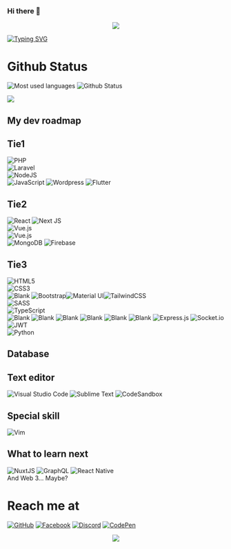 ### Hi there 👋

<p align="center">
  <img src="https://i.giphy.com/media/5rQxFulvMc880MKYIl/giphy.webp">
</p>

[![Typing SVG](https://readme-typing-svg.herokuapp.com?font=&color=%23ED78F7&lines=I'm+Vulieumang++-+A+fullstack+developer)](https://git.io/typing-svg)


# Github Status
![Most used languages](https://github-readme-stats.vercel.app/api/top-langs/?username=vulieumang&layout=compact&theme=tokyonight&langs_count=6)
![Github Status](https://github-readme-stats.vercel.app/api?username=vulieumang&show_icons=true&theme=tokyonight)

![](https://komarev.com/ghpvc/?username=vulieumang)


## My dev roadmap
## Tie1

![PHP](https://img.shields.io/badge/PHP-%23E34F26.svg?style=for-the-badge&logo=PHP&logoColor=white)  
![Laravel](https://img.shields.io/badge/Laravel-%23E34F26.svg?style=for-the-badge&logo=Laravel&logoColor=white)  
![NodeJS](https://img.shields.io/badge/node.js-6DA55F?style=for-the-badge&logo=node.js&logoColor=white)  
![JavaScript](https://img.shields.io/badge/javascript-%23323330.svg?style=for-the-badge&logo=javascript&logoColor=%23F7DF1E)
![Wordpress](https://img.shields.io/badge/Wordpress-%23323330.svg?style=for-the-badge&logo=Wordpress&logoColor=%23F7DF1E)
![Flutter](https://img.shields.io/badge/Flutter-%23323330.svg?style=for-the-badge&logo=Flutter&logoColor=%23F7DF1E)


## Tie2
![React](https://img.shields.io/badge/react-%2320232a.svg?style=for-the-badge&logo=react&logoColor=%2361DAFB) 
![Next JS](https://img.shields.io/badge/Nextjs-black?style=for-the-badge&logo=next.js&logoColor=white)  
![Vue.js](https://img.shields.io/badge/vuejs-%2335495e.svg?style=for-the-badge&logo=vuedotjs&logoColor=%234FC08D)  
![Vue.js](https://img.shields.io/badge/svelte-%23f1413d.svg?style=for-the-badge&logo=svelte&logoColor=white)  
![MongoDB](https://img.shields.io/badge/MongoDB-%234ea94b.svg?style=for-the-badge&logo=mongodb&logoColor=white)
![Firebase](https://img.shields.io/badge/firebase-%23039BE5.svg?style=for-the-badge&logo=firebase)

## Tie3
![HTML5](https://img.shields.io/badge/html5-%23E34F26.svg?style=for-the-badge&logo=html5&logoColor=white)  
![CSS3](https://img.shields.io/badge/css3-%231572B6.svg?style=for-the-badge&logo=css3&logoColor=white)  
![Blank](https://res.cloudinary.com/naptest/image/upload/v1635733940/transparent_gf0ywn.png)
![Bootstrap](https://img.shields.io/badge/bootstrap-%23563D7C.svg?style=for-the-badge&logo=bootstrap&logoColor=white)![Material UI](https://img.shields.io/badge/materialui-%230081CB.svg?style=for-the-badge&logo=material-ui&logoColor=white)![TailwindCSS](https://img.shields.io/badge/tailwindcss-%2338B2AC.svg?style=for-the-badge&logo=tailwind-css&logoColor=white)  
![SASS](https://img.shields.io/badge/SASS-hotpink.svg?style=for-the-badge&logo=SASS&logoColor=white)  
![TypeScript](https://img.shields.io/badge/typescript-%23007ACC.svg?style=for-the-badge&logo=typescript&logoColor=white)  
![Blank](https://res.cloudinary.com/naptest/image/upload/v1635733940/transparent_gf0ywn.png)
![Blank](https://res.cloudinary.com/naptest/image/upload/v1635733940/transparent_gf0ywn.png)
![Blank](https://res.cloudinary.com/naptest/image/upload/v1635733940/transparent_gf0ywn.png)
![Blank](https://res.cloudinary.com/naptest/image/upload/v1635733940/transparent_gf0ywn.png)
![Blank](https://res.cloudinary.com/naptest/image/upload/v1635733940/transparent_gf0ywn.png)
![Blank](https://res.cloudinary.com/naptest/image/upload/v1635733940/transparent_gf0ywn.png)
![Express.js](https://img.shields.io/badge/express.js-%23404d59.svg?style=for-the-badge&logo=express&logoColor=%2361DAFB)
![Socket.io](https://img.shields.io/badge/Socket.io-black?style=for-the-badge&logo=socket.io&badgeColor=010101)
![JWT](https://img.shields.io/badge/JWT-black?style=for-the-badge&logo=JSON%20web%20tokens)  
![Python](https://img.shields.io/badge/python-3670A0?style=for-the-badge&logo=python&logoColor=ffdd54)

## Database

## Text editor
![Visual Studio Code](https://img.shields.io/badge/Visual%20Studio%20Code-0078d7.svg?style=for-the-badge&logo=visual-studio-code&logoColor=white)
![Sublime Text](https://img.shields.io/badge/sublime_text-%23575757.svg?style=for-the-badge&logo=sublime-text&logoColor=important)
![CodeSandbox](https://img.shields.io/badge/Codesandbox-040404?style=for-the-badge&logo=codesandbox&logoColor=DBDBDB)  

## Special skill
![Vim](https://img.shields.io/badge/VIM-%2311AB00.svg?style=for-the-badge&logo=vim&logoColor=white)

## What to learn next
![NuxtJS](https://img.shields.io/badge/Nuxtjs-black?style=for-the-badge&logo=nuxt.js&logoColor=white)
![GraphQL](https://img.shields.io/badge/-GraphQL-E10098?style=for-the-badge&logo=graphql&logoColor=white)
![React Native](https://img.shields.io/badge/react_native-%2320232a.svg?style=for-the-badge&logo=react&logoColor=%2361DAFB)  
And Web 3... Maybe?

# Reach me at
[![GitHub](https://img.shields.io/badge/github-%23121011.svg?style=for-the-badge&logo=github&logoColor=white)](https://github.com/vulieumang)
[![Facebook](https://img.shields.io/badge/Facebook-%231877F2.svg?style=for-the-badge&logo=Facebook&logoColor=white)](https://www.facebook.com/vulieumang)
[![Discord](https://img.shields.io/badge/Discord-%237289DA.svg?style=for-the-badge&logo=discord&logoColor=white)](https://discordapp.com/users/877882975855992852)
[![CodePen](https://img.shields.io/badge/CodePen-white?style=for-the-badge&logo=codepen&logoColor=black)](https://codepen.io/vulieumang)

<p align="center">
  <img src="https://media.giphy.com/media/tm6pb5VXGhopzgPCtR/giphy.gif">
</p>
